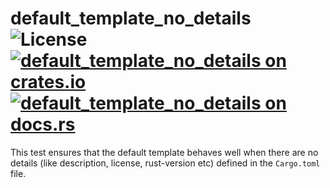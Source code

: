 # default_template_no_details ![License](https://img.shields.io/crates/l/default_template_no_details) [![default_template_no_details on crates.io](https://img.shields.io/crates/v/default_template_no_details)](https://crates.io/crates/default_template_no_details) [![default_template_no_details on docs.rs](https://docs.rs/default_template_no_details/badge.svg)](https://docs.rs/default_template_no_details)

This test ensures that the default template behaves well when there are no details (like description, license, rust-version etc) defined in the `Cargo.toml` file.

